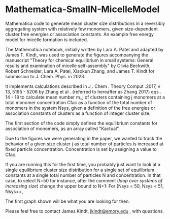# Mathematica-SmallN-MicelleModel
Mathematica code to generate mean cluster size distributions in a reversibly aggregating system with relatively few monomers, 
given size-dependent cluster free energies or association constants.  An example free energy model for micelle formation is included. 

The Mathematica notebook, initially written by Lara A. Patel and adapted by James T. Kindt, was used to generate the figures accompanying the manuscript
"Theory for chemical equilibrium in small systems: General results and examination of micelle self-assembly" by Olivia Beckwith, Robert Schneider, Lara A.  Patel, Xiaokun Zhang, and James T. Kindt for submission to J. Chem. Phys. in 2023.

It implements calculations described in J . Chem . Theory Comput .2017, v 13, 5195 - 5206 by Zhang et al .  (referred to hereafter as Zhang 2017) 
      eqs . 14 - 18 to calculate mean number m_j of clusters containing j monomers at a total monomer concentration Cfac as a function of the total number of monomers in the system Nsys, given a definition of the free energies or association constants of clusters as a function of integer cluster size.
      
The first section of the code simply defines the equilibrium constants for association of monomers, as an array called "Kactual".

Due to the figures we were generating in the paper, we wanted to track the behavior of a given size cluster j as total number of particles is increased at fixed particle concentration.  Concentration is set by assigning a value to Cfac.  

If you are running this for the first time, you probably just want to look at a single equilibrium cluster size distribution for a single set of equilibrium constants at a single total number of particles N and concentration. In that case, to select N=50 for instance, after the comment (*loop over systems of increasing size*) change the upper bound to N+1:
For [Nsys = 50, Nsys < 51, Nsys++,

The first graph shown will be what you are looking for then.

Please feel free to contact James Kindt, jkindt@emory.edu , with questions.
